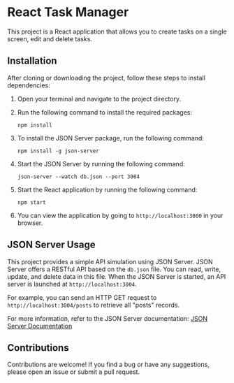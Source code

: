 # React Task Manager

This project is a React application that allows you to create tasks on a single screen, edit and delete tasks.

## Installation

After cloning or downloading the project, follow these steps to install dependencies:

1. Open your terminal and navigate to the project directory.

2. Run the following command to install the required packages:

    ```
    npm install
    ```

3. To install the JSON Server package, run the following command:

    ```
    npm install -g json-server
    ```

4. Start the JSON Server by running the following command:

    ```
    json-server --watch db.json --port 3004
    ```

5. Start the React application by running the following command:

    ```
    npm start
    ```

6. You can view the application by going to `http://localhost:3000` in your browser.

## JSON Server Usage

This project provides a simple API simulation using JSON Server. JSON Server offers a RESTful API based on the `db.json` file. You can read, write, update, and delete data in this file. When the JSON Server is started, an API server is launched at `http://localhost:3004`.

For example, you can send an HTTP GET request to `http://localhost:3004/posts` to retrieve all "posts" records.

For more information, refer to the JSON Server documentation: [JSON Server Documentation](https://github.com/typicode/json-server)

## Contributions

Contributions are welcome! If you find a bug or have any suggestions, please open an issue or submit a pull request.
